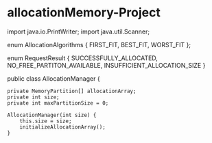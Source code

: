 # allocationMemory-Project

import java.io.PrintWriter;
import java.util.Scanner;

enum AllocationAlgorithms {
    FIRST_FIT, BEST_FIT, WORST_FIT
};

enum RequestResult {
    SUCCESSFULLY_ALLOCATED,
    NO_FREE_PARTITON_AVAILABLE,
    INSUFFICIENT_ALLOCATION_SIZE
}

 
public class AllocationManager {

    private MemoryPartition[] allocationArray;
    private int size;
    private int maxPartitionSize = 0;

    AllocationManager(int size) {
        this.size = size;
        initializeAllocationArray();
    }

